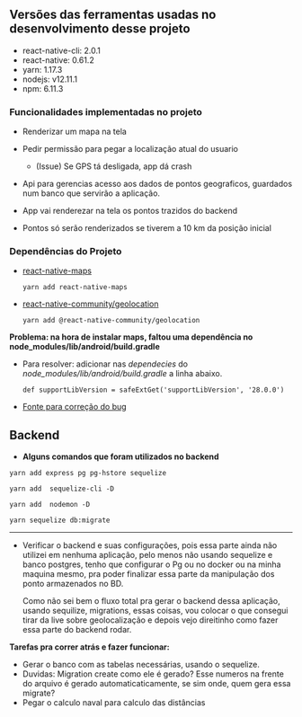 ## Versões das ferramentas usadas no desenvolvimento desse projeto

- react-native-cli: 2.0.1
- react-native: 0.61.2
- yarn: 1.17.3
- nodejs: v12.11.1
- npm: 6.11.3

### Funcionalidades implementadas no projeto 
- Renderizar um mapa na tela
- Pedir permissão para pegar a localização atual do usuario 
    - (Issue) Se GPS tá desligada, app dá crash

- Api para gerencias acesso aos dados de pontos geograficos, guardados num banco que servirão a aplicação. 
- App vai renderezar na tela os pontos trazidos do backend
- Pontos só serão renderizados se tiverem a 10 km da posição inicial

### Dependências do Projeto

- [react-native-maps](https://github.com/react-native-community/react-native-maps)

  `yarn add react-native-maps`

- [react-native-community/geolocation](https://github.com/react-native-community/react-native-geolocation)

  `yarn add @react-native-community/geolocation`

**Problema: na hora de instalar maps, faltou uma dependência no node_modules/lib/android/build.gradle** 

- Para resolver: adicionar nas *dependecies* do *node_modules/lib/android/build.gradle* a linha abaixo.

  `def supportLibVersion = safeExtGet('supportLibVersion', '28.0.0')`

- [Fonte para correção do bug](https://github.com/react-native-community/react-native-maps/pull/3106/files)

## Backend
- **Alguns comandos que foram utilizados no backend**

`yarn add express pg pg-hstore sequelize`

`yarn add  sequelize-cli -D`

`yarn add  nodemon -D `

`yarn sequelize db:migrate`

--------------------------------------------------------------------------------
* Verificar o backend e suas configurações, pois essa parte ainda não utilizei em nenhuma aplicação, pelo menos não usando sequelize e banco postgres, tenho que configurar o Pg ou no docker ou na minha maquina mesmo, pra poder finalizar essa parte da manipulação dos ponto armazenados no BD.

  Como não sei bem o fluxo total pra gerar o backend dessa aplicação, usando sequilize, migrations, essas coisas, vou colocar o que consegui tirar da live sobre geolocalização e depois vejo direitinho como fazer essa parte do backend rodar.

**Tarefas pra correr atrás e fazer funcionar:**
- Gerar o banco com as tabelas necessárias, usando o sequelize.
- Duvidas: Migration create como ele é gerado? Esse numeros na frente do
  arquivo é gerado automaticaticamente, se sim onde, quem gera essa migrate?
- Pegar o calculo naval para calculo das distâncias